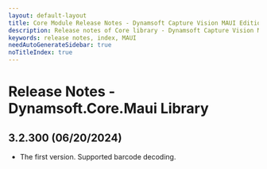 ```yaml
---
layout: default-layout
title: Core Module Release Notes - Dynamsoft Capture Vision MAUI Edition
description: Release notes of Core library - Dynamsoft Capture Vision MAUI Edition.
keywords: release notes, index, MAUI
needAutoGenerateSidebar: true
noTitleIndex: true
---
```


# Release Notes - Dynamsoft.Core.Maui Library

## 3.2.300 (06/20/2024)

- The first version. Supported barcode decoding.
